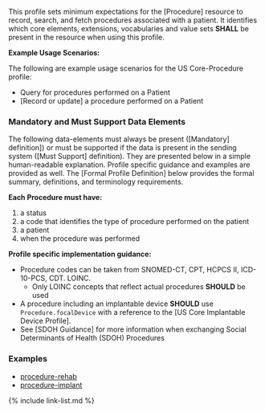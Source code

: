
This profile sets minimum expectations for the [Procedure] resource to record, search, and fetch procedures associated with a patient. It identifies which core elements, extensions, vocabularies and value sets **SHALL** be present in the resource when using this profile.

**Example Usage Scenarios:**

The following are example usage scenarios for the US Core-Procedure profile:

-   Query for procedures performed on a Patient
-  [Record or update]  a procedure performed on a Patient


### Mandatory and Must Support Data Elements


The following data-elements must always be present ([Mandatory] definition]) or must be supported if the data is present in the sending system ([Must Support] definition). They are presented below in a simple human-readable explanation.  Profile specific guidance and examples are provided as well.  The [Formal Profile Definition] below provides the  formal summary, definitions, and  terminology requirements.  

**Each Procedure must have:**

1.  a status
1.  a code that identifies the type of procedure performed on the patient
1.  a patient
1.  when the procedure was performed

**Profile specific implementation guidance:**

- Procedure codes can be taken from SNOMED-CT, CPT, HCPCS II, ICD-10-PCS, CDT. LOINC.
    - Only LOINC concepts that reflect actual procedures **SHOULD** be used
- A procedure including an implantable device **SHOULD** use `Procedure.focalDevice` with a reference to the [US Core Implantable Device Profile].
- See [SDOH Guidance] for more information when exchanging Social Determinants of Health (SDOH) Procedures

### Examples

- [procedure-rehab](Procedure-rehab.html)
- [procedure-implant](Procedure-defib-implant.html)

{% include link-list.md %}
